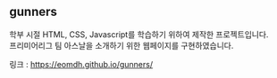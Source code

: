 ## gunners
학부 시절 HTML, CSS, Javascript를 학습하기 위하여 제작한 프로젝트입니다. <br/>
프리미어리그 팀 아스날을 소개하기 위한 웹페이지를 구현하였습니다. <br/>

링크 : https://eomdh.github.io/gunners/
